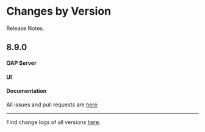 Changes by Version
==================
Release Notes.

8.9.0
------------------

#### OAP Server


#### UI


#### Documentation


All issues and pull requests are [here](https://github.com/apache/skywalking/milestone/101?closed=1)

------------------
Find change logs of all versions [here](changes).
